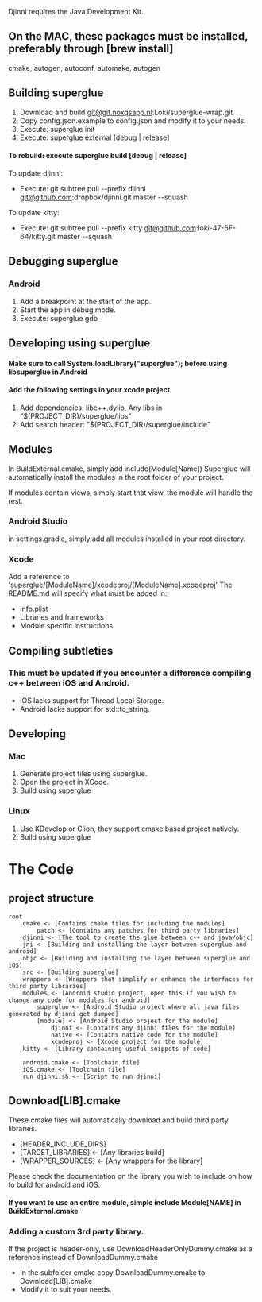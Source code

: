 Djinni requires the Java Development Kit.

## On the MAC, these packages must be installed, preferably through [brew install]

cmake,
autogen,
autoconf,
automake,
autogen


## Building superglue

1. Download and build git@git.noxqsapp.nl:Loki/superglue-wrap.git
2. Copy config.json.example to config.json and modify it to your needs.
3. Execute: superglue init
4. Execute: superglue external [debug | release]

#### To rebuild: execute superglue build [debug | release]

To update djinni:

* Execute: git subtree pull --prefix djinni git@github.com:dropbox/djinni.git master --squash

To update kitty:

* Execute: git subtree pull --prefix kitty git@github.com:loki-47-6F-64/kitty.git master --squash


## Debugging superglue

### Android

1. Add a breakpoint at the start of the app.
2. Start the app in debug mode.
3. Execute: superglue gdb


## Developing using superglue
#### Make sure to call System.loadLibrary("superglue"); before using libsuperglue in Android

#### Add the following settings in your xcode project
1. Add dependencies: libc++.dylib, Any libs in "$(PROJECT_DIR)/superglue/libs"
2. Add search header: "$(PROJECT_DIR)/superglue/include"

## Modules

In BuildExternal.cmake, simply add include(Module[Name])
Superglue will automatically install the modules in the root folder of your project.

If modules contain views, simply start that view, the module will handle the rest.

### Android Studio

in settings.gradle, simply add all modules installed in your root directory.

### Xcode

Add a reference to 'superglue/[ModuleName]/xcodeproj/[ModuleName].xcodeproj'
The README.md will specify what must be added in:

  * info.plist
  * Libraries and frameworks
  * Module specific instructions.


## Compiling subtleties

### This must be updated if you encounter a difference compiling c++ between iOS and Android.
* iOS lacks support for Thread Local Storage.
* Android lacks support for std::to_string.


## Developing

### Mac
1. Generate project files using superglue.
2. Open the project in XCode.
3. Build using superglue

### Linux
1. Use KDevelop or Clion, they support cmake based project natively.
2. Build using superglue







# The Code

## project structure

```
root
    cmake <- [Contains cmake files for including the modules]
        patch <- [Contains any patches for third party libraries]
    djinni <- [The tool to create the glue between c++ and java/objc]
    jni <- [Building and installing the layer between superglue and android]
    objc <- [Building and installing the layer between superglue and iOS]
    src <- [Building superglue]
    wrappers <- [Wrappers that simplify or enhance the interfaces for third party libraries]
    modules <- [Android studio project, open this if you wish to change any code for modules for android]
        superglue <- [Android Studio project where all java files generated by djinni get dumped]
        [module] <- [Android Studio project for the module]
            djinni <- [Contains any djinni files for the module]
            native <- [Contains native code for the module]
            xcodeproj <- [Xcode project for the module]
    kitty <- [Library containing useful snippets of code]
    
    android.cmake <- [Toolchain file]
    iOS.cmake <- [Toolchain file]
    run_djinni.sh <- [Script to run djinni]
```


## Download[LIB].cmake

These cmake files will automatically download and build third party libraries.

* [HEADER_INCLUDE_DIRS]
* [TARGET_LIBRARIES] <- [Any libraries build]
* [WRAPPER_SOURCES] <- [Any wrappers for the library]

Please check the documentation on the library you wish to include on how to build for android and iOS.



#### If you want to use an entire module, simple include Module[NAME] in BuildExternal.cmake

### Adding a custom 3rd party library.

If the project is header-only, use DownloadHeaderOnlyDummy.cmake as a reference instead of DownloadDummy.cmake

* In the subfolder cmake copy DownloadDummy.cmake to Download[LIB].cmake
* Modify it to suit your needs.
